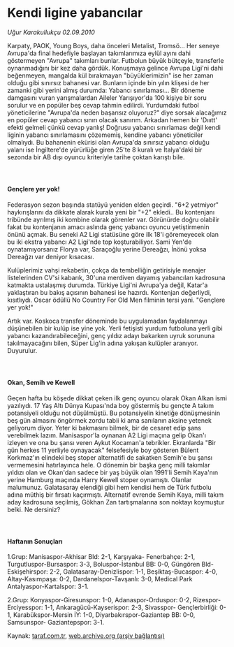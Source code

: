 # Kendi ligine yabancılar

*Uğur Karakullukçu 02.09.2010*

<div class="yazi"><p>Karpaty, PAOK, Young Boys, daha önceleri Metalist, Tromsö... Her seneye Avrupa'da final hedefiyle başlayan takımlarımıza eylül ayını dahi göstermeyen "Avrupa" takımları bunlar. Futbolun büyük bütçeyle, transferle oynanmadığını bir kez daha gördük. Konuşmaya gelince Avrupa Ligi'ni dahi beğenmeyen, mangalda kül bırakmayan "büyüklerimizin" ise her zaman olduğu gibi sınırsız bahanesi var. Bunların içinde bin yılın klişesi de her zamanki gibi yerini almış durumda: Yabancı sınırlaması... Bir döneme damgasını vuran yarışmalardan Aileler Yarışıyor'da 100 kişiye bir soru sorulur ve en popüler beş cevap tahmin edilirdi. Yurdumdaki futbol yöneticilerine "Avrupa'da neden başarısız oluyoruz?" diye sorsak alacağımız en popüler cevap yabancı sınırı olacak sanırım. Arkadan hemen bir 'Dıııtt' efekti gelmeli çünkü cevap yanlış! Doğrusu yabancı sınırlaması değil kendi liginin yabancı sınırlamasını çözememiş, kendine yabancı yöneticiler olmalıydı. Bu bahanenin ekürisi olan Avrupa'da sınırsız yabancı olduğu yalanı ise İngiltere'de yürürlüğe giren 25'te 8 kuralı ve İtalya'daki bir sezonda bir AB dışı oyuncu kriteriyle tarihe çoktan karıştı bile.</p>
<h4> </h4>
<h4>Gençlere yer yok!</h4>
<p>Federasyon sezon başında statüyü yeniden elden geçirdi. "6+2 yetmiyor" haykırışlarını da dikkate alarak kurala yeni bir "+2" ekledi.. Bu kontenjanı tribünde ayrılmış iki kombine olarak görenler var. Görünürde doğru olabilir fakat bu kontenjanın amacı aslında genç yabancı oyuncu yetiştirmenin önünü açmak. Bu seneki A2 Ligi statüsüne göre ilk 18'i göremeyecek olan bu iki ekstra yabancı A2 Ligi'nde top koşturabiliyor. Sami Yen'de oynatamıyorsanız Florya var, Saraçoğlu yerine Dereağzı, İnönü yoksa Dereağzı var deniyor kısacası.</p>
<p>Kulüplerimiz vahşi rekabetin, çokça da tembelliğin getirisiyle menajer listelerinden CV'si kabarık, 30'una merdiven dayamış yabancıları kadrosuna katmakta ustalaşmış durumda. Türkiye Ligi'ni Avrupa'ya değil, Katar'a yaklaştıran bu bakış açısının bahanesi ise hazırdı. Kontenjan değerliydi, kısıtlıydı. Oscar ödüllü No Country For Old Men filminin tersi yani. "Gençlere yer yok!"</p>
<p>Artık var. Koskoca transfer döneminde bu uygulamadan faydalanmayı düşünebilen bir kulüp ise yine yok. Yerli fetişisti yurdum futboluna yerli gibi yabancı kazandırabileceğini, genç yıldız adayı bakarken uyruk sorununa takılmayacağını bilen, Süper Lig'in adına yakışan kulüpler aranıyor. Duyurulur.</p>
<h4> </h4>
<h4>Okan, Semih ve Kewell</h4>
<p>Geçen hafta bu köşede dikkat çeken ilk genç oyuncu olarak Okan Alkan ismi yazılıydı. 17 Yaş Altı Dünya Kupası'nda boy göstermiş bu gençte A takım potansiyeli olduğu not düşülmüştü. Bu potansiyelin kinetiğe dönüşmesinin beş gün almasını öngörmek zordu tabii ki ama sanılanın aksine yetenek geliyorum diyor. Yeter ki bakmasını bilmek, bir de cesaret edip şans verebilmek lazım. Manisaspor'la oynanan A2 Ligi maçına gelip Okan'ı izleyen ve ona bu şansı veren Aykut Kocaman'a tebrikler. Ekranlarda "Bir gün herkes 11 yerliyle oynayacak" felsefesiyle boy gösteren Bülent Korkmaz'ın elindeki beş stoper alternatifi de sakatken Semih'e bu şansı vermemesini hatırlayınca hele. O dönemin bir başka genç milli takımlar yıldızı olan ve Okan'dan sadece bir yaş büyük olan 1991'li Semih Kaya'nın yerine Hamburg maçında Harry Kewell stoper oynamıştı. Olanlar malumunuz. Galatasaray elendiği gibi hem kendisi hem de Türk futbolu adına müthiş bir fırsatı kaçırmıştı. Alternatif evrende Semih Kaya, milli takım aday kadrosuna seçilmiş, Gökhan Zan tartışmalarına son noktayı koymuştur belki. Ne dersiniz?</p>
<h4> </h4>
<h4>Haftanın Sonuçları</h4>
<p>1.Grup: Manisaspor-Akhisar Bld: 2-1, Karşıyaka- Fenerbahçe: 2-1, Turgutluspor-Bursaspor: 3-3, Boluspor-İstanbul BB: 0-0, Güngören Bld- Eskişehirspor: 2-2, Galatasaray-Denizlispor: 1-1, Beşiktaş-Bucaspor: 4-0, Altay-Kasımpaşa: 0-2, Dardanelspor-Tavşanlı: 3-0, Medical Park Antalyaspor-Kartalspor: 3-1.</p>
<p>2.Grup: Konyaspor-Giresunspor: 1-0, Adanaspor-Orduspor: 0-2, Rizespor-Erciyesspor: 1-1, Ankaragücü-Kayserispor: 2-3, Sivasspor- Gençlerbirliği: 0-1, Karabükspor-Mersin İY: 1-0, Diyarbakırspor-Gaziantep BB: 0-0, Samsunspor- Gaziantepspor: 3-1.</p></div>

Kaynak: [taraf.com.tr](http://www.taraf.com.tr:80/ugur-karakullukcu/makale-kendi-ligine-yabancilar.htm), [web.archive.org (arşiv bağlantısı)](http://web.archive.org/web/20100904001757/http://www.taraf.com.tr:80/ugur-karakullukcu/makale-kendi-ligine-yabancilar.htm)
